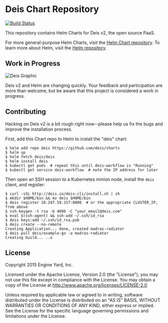 # Deis Chart Repository

[![Build Status](https://travis-ci.org/deis/charts.svg?branch=master)](https://travis-ci.org/deis/charts)

This repository contains Helm Charts for Deis v2, the open source PaaS.

For more general-purpose Helm Charts, visit the [Helm Chart repository](https://github.com/helm/charts). To learn more about Helm, visit the [Helm repository](https://github.com/helm/helm).

## Work in Progress

![Deis Graphic](https://s3-us-west-2.amazonaws.com/get-deis/deis-graphic-small.png)

Deis v2 and Helm are changing quickly. Your feedback and participation are more than welcome, but be aware that this project is considered a work in progress.

## Contributing

Hacking on Deis v2 is a bit rough right now--please help us fix the bugs and improve the installation process.

First, add this Chart repo to Helm to install the "deis" chart:
```console
$ helm add repo deis https://github.com/deis/charts
$ helm up
$ helm fetch deis/deis
$ helm install deis
$ kubectl get pods  # repeat this until deis-workflow is "Running"
$ kubectl get service deis-workflow  # note the IP address for later
```

Then open an SSH session to a Kubernetes minion node, install the `deis` client, and register:

```console
$ curl -sSL http://deis.io/deis-cli/install.sh | sh
$ mkdir $HOME/bin && mv deis $HOME/bin
$ deis register 10.247.59.157:8000  # or the appropriate CLUSTER_IP, from above
$ ssh-keygen -t rsa -b 4096 -C "your_email@deis.com"
$ eval $(ssh-agent) && ssh-add ~/.ssh/id_rsa
$ deis keys:add ~/.ssh/id_rsa.pub
$ deis create --no-remote
Creating Application... done, created madras-radiator
$ deis pull deis/example-go -a madras-radiator
Creating build... ..o
```

## License

Copyright 2015 Engine Yard, Inc.

Licensed under the Apache License, Version 2.0 (the "License"); you may not use this file except in compliance with the License. You may obtain a copy of the License at <http://www.apache.org/licenses/LICENSE-2.0>

Unless required by applicable law or agreed to in writing, software distributed under the License is distributed on an "AS IS" BASIS, WITHOUT WARRANTIES OR CONDITIONS OF ANY KIND, either express or implied. See the License for the specific language governing permissions and limitations under the License.
